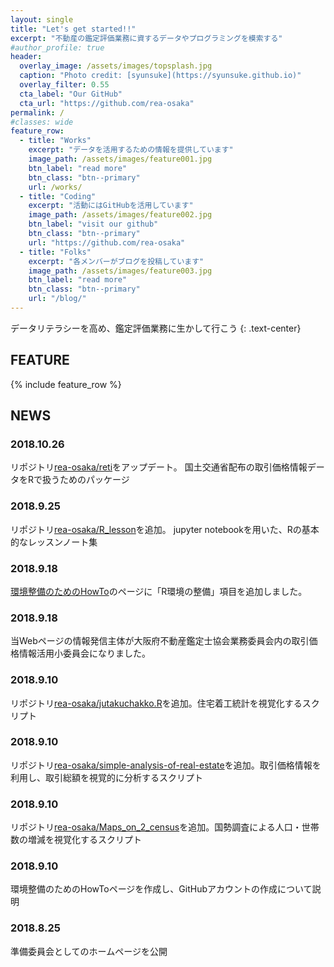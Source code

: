 ```yaml
---
layout: single
title: "Let's get started!!"
excerpt: "不動産の鑑定評価業務に資するデータやプログラミングを模索する"
#author_profile: true
header:
  overlay_image: /assets/images/topsplash.jpg
  caption: "Photo credit: [syunsuke](https://syunsuke.github.io)"
  overlay_filter: 0.55
  cta_label: "Our GitHub"
  cta_url: "https://github.com/rea-osaka"
permalink: /
#classes: wide
feature_row:
  - title: "Works"
    excerpt: "データを活用するための情報を提供しています"
    image_path: /assets/images/feature001.jpg
    btn_label: "read more"
    btn_class: "btn--primary"
    url: /works/
  - title: "Coding"
    excerpt: "活動にはGitHubを活用しています"
    image_path: /assets/images/feature002.jpg
    btn_label: "visit our github"
    btn_class: "btn--primary"
    url: "https://github.com/rea-osaka"
  - title: "Folks"
    excerpt: "各メンバーがブログを投稿しています"
    image_path: /assets/images/feature003.jpg
    btn_label: "read more"
    btn_class: "btn--primary"
    url: "/blog/"
---
```


データリテラシーを高め、鑑定評価業務に生かして行こう
{: .text-center}

## FEATURE
{% include feature_row %}

## NEWS

### 2018.10.26
リポジトリ[rea-osaka/reti](https://github.com/rea-osaka/reti)をアップデート。
国土交通省配布の取引価格情報データをRで扱うためのパッケージ

### 2018.9.25
リポジトリ[rea-osaka/R_lesson](https://github.com/rea-osaka/R_lesson)を追加。
jupyter notebookを用いた、Rの基本的なレッスンノート集

### 2018.9.18
[環境整備のためのHowTo](/works/howto/)のページに「R環境の整備」項目を追加しました。

### 2018.9.18
当Webページの情報発信主体が大阪府不動産鑑定士協会業務委員会内の取引価格情報活用小委員会になりました。

### 2018.9.10
リポジトリ[rea-osaka/jutakuchakko.R](https://github.com/rea-osaka/jutakuchakko.R)を追加。住宅着工統計を視覚化するスクリプト

### 2018.9.10
リポジトリ[rea-osaka/simple-analysis-of-real-estate](https://github.com/rea-osaka/simple-analysis-of-real-estate)を追加。取引価格情報を利用し、取引総額を視覚的に分析するスクリプト

### 2018.9.10
リポジトリ[rea-osaka/Maps_on_2_census](https://github.com/rea-osaka/Maps_on_2_census)を追加。国勢調査による人口・世帯数の増減を視覚化するスクリプト

### 2018.9.10
環境整備のためのHowToページを作成し、GitHubアカウントの作成について説明

### 2018.8.25
準備委員会としてのホームページを公開


